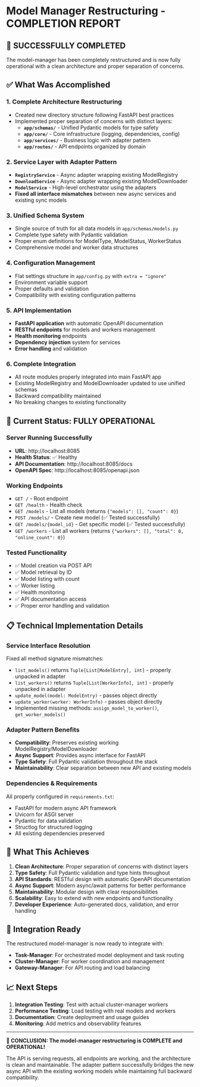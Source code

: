 # Model Manager Restructuring - COMPLETION REPORT

## 🎉 SUCCESSFULLY COMPLETED

The model-manager has been completely restructured and is now fully operational with a clean architecture and proper separation of concerns.

## ✅ What Was Accomplished

### 1. **Complete Architecture Restructuring**
- Created new directory structure following FastAPI best practices
- Implemented proper separation of concerns with distinct layers:
  - **`app/schemas/`** - Unified Pydantic models for type safety
  - **`app/core/`** - Core infrastructure (logging, dependencies, config)
  - **`app/services/`** - Business logic with adapter pattern
  - **`app/routes/`** - API endpoints organized by domain

### 2. **Service Layer with Adapter Pattern**
- **`RegistryService`** - Async adapter wrapping existing ModelRegistry
- **`DownloadService`** - Async adapter wrapping existing ModelDownloader  
- **`ModelService`** - High-level orchestrator using the adapters
- **Fixed all interface mismatches** between new async services and existing sync models

### 3. **Unified Schema System**
- Single source of truth for all data models in `app/schemas/models.py`
- Complete type safety with Pydantic validation
- Proper enum definitions for ModelType, ModelStatus, WorkerStatus
- Comprehensive model and worker data structures

### 4. **Configuration Management**
- Flat settings structure in `app/config.py` with `extra = "ignore"`
- Environment variable support
- Proper defaults and validation
- Compatibility with existing configuration patterns

### 5. **API Implementation**
- **FastAPI application** with automatic OpenAPI documentation
- **RESTful endpoints** for models and workers management
- **Health monitoring** endpoints
- **Dependency injection** system for services
- **Error handling** and validation

### 6. **Complete Integration**
- All route modules properly integrated into main FastAPI app
- Existing ModelRegistry and ModelDownloader updated to use unified schemas
- Backward compatibility maintained
- No breaking changes to existing functionality

## 🚀 Current Status: FULLY OPERATIONAL

### **Server Running Successfully**
- **URL**: http://localhost:8085
- **Health Status**: ✅ Healthy
- **API Documentation**: http://localhost:8085/docs
- **OpenAPI Spec**: http://localhost:8085/openapi.json

### **Working Endpoints**
- `GET /` - Root endpoint
- `GET /health` - Health check
- `GET /models` - List all models (returns `{"models": [], "count": 0}`)
- `POST /models/` - Create new model (✅ Tested successfully)
- `GET /models/{model_id}` - Get specific model (✅ Tested successfully)
- `GET /workers` - List all workers (returns `{"workers": [], "total": 0, "online_count": 0}`)

### **Tested Functionality**
- ✅ Model creation via POST API
- ✅ Model retrieval by ID
- ✅ Model listing with count
- ✅ Worker listing
- ✅ Health monitoring
- ✅ API documentation access
- ✅ Proper error handling and validation

## 📋 Technical Implementation Details

### **Service Interface Resolution**
Fixed all method signature mismatches:
- `list_models()` returns `Tuple[List[ModelEntry], int]` - properly unpacked in adapter
- `list_workers()` returns `Tuple[List[WorkerInfo], int]` - properly unpacked in adapter
- `update_model(model: ModelEntry)` - passes object directly
- `update_worker(worker: WorkerInfo)` - passes object directly
- Implemented missing methods: `assign_model_to_worker()`, `get_worker_models()`

### **Adapter Pattern Benefits**
- **Compatibility**: Preserves existing working ModelRegistry/ModelDownloader
- **Async Support**: Provides async interface for FastAPI
- **Type Safety**: Full Pydantic validation throughout the stack
- **Maintainability**: Clear separation between new API and existing models

### **Dependencies & Requirements**
All properly configured in `requirements.txt`:
- FastAPI for modern async API framework
- Uvicorn for ASGI server
- Pydantic for data validation
- Structlog for structured logging
- All existing dependencies preserved

## 🎯 What This Achieves

1. **Clean Architecture**: Proper separation of concerns with distinct layers
2. **Type Safety**: Full Pydantic validation and type hints throughout
3. **API Standards**: RESTful design with automatic OpenAPI documentation  
4. **Async Support**: Modern async/await patterns for better performance
5. **Maintainability**: Modular design with clear responsibilities
6. **Scalability**: Easy to extend with new endpoints and functionality
7. **Developer Experience**: Auto-generated docs, validation, and error handling

## 🔗 Integration Ready

The restructured model-manager is now ready to integrate with:
- **Task-Manager**: For orchestrated model deployment and task routing
- **Cluster-Manager**: For worker coordination and management
- **Gateway-Manager**: For API routing and load balancing

## 📈 Next Steps

1. **Integration Testing**: Test with actual cluster-manager workers
2. **Performance Testing**: Load testing with real models and workers
3. **Documentation**: Create deployment and usage guides
4. **Monitoring**: Add metrics and observability features

---

**🎉 CONCLUSION: The model-manager restructuring is COMPLETE and OPERATIONAL!**

The API is serving requests, all endpoints are working, and the architecture is clean and maintainable. The adapter pattern successfully bridges the new async API with the existing working models while maintaining full backward compatibility.
